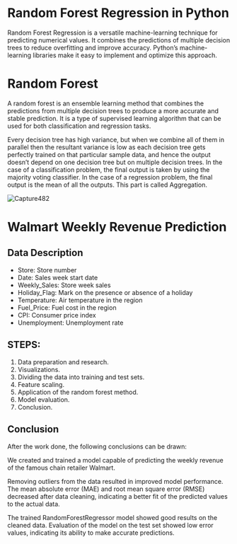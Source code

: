 # Random Forest Regression in Python
Random Forest Regression is a versatile machine-learning technique for predicting numerical values. It combines the predictions of
multiple decision trees to reduce overfitting and improve accuracy. Python’s machine-learning libraries make it easy to implement and optimize this approach.

# Random Forest
A random forest is an ensemble learning method that combines the predictions from multiple decision trees to produce a more accurate and stable prediction. It is a type of supervised learning algorithm that can be used for both classification and regression tasks.

Every decision tree has high variance, but when we combine all of them in parallel then the resultant variance is low as each decision tree gets perfectly trained on that particular sample data, and hence the output doesn’t depend on one decision tree but on multiple decision trees. In the case of a classification problem, the final output is taken by using the majority voting classifier. In the case of a regression problem, the final output is the mean of all the outputs. This part is called Aggregation. 

![Capture482](https://github.com/user-attachments/assets/54801e5e-384d-4737-89c6-d8c25f6a9d7f)
# Walmart Weekly Revenue Prediction
## Data Description

* Store: Store number
* Date: Sales week start date
* Weekly_Sales: Store week sales
* Holiday_Flag: Mark on the presence or absence of a holiday
* Temperature: Air temperature in the region
* Fuel_Price: Fuel cost in the region
* CPI: Consumer price index
* Unemployment: Unemployment rate

## STEPS: 
1. Data preparation and research.
2. Visualizations.
3. Dividing the data into training and test sets.
4. Feature scaling.
5. Application of the random forest method.
6. Model evaluation.
7. Conclusion.

## Conclusion
After the work done, the following conclusions can be drawn:

We created and trained a model capable of predicting the weekly revenue of the famous chain retailer Walmart.

Removing outliers from the data resulted in improved model performance. The mean absolute error (MAE) and root mean square error (RMSE) decreased after data cleaning, indicating a better fit of the predicted values to the actual data.

The trained RandomForestRegressor model showed good results on the cleaned data. Evaluation of the model on the test set showed low error values, indicating its ability to make accurate predictions.
